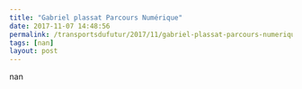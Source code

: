```yaml
---
title: "Gabriel plassat Parcours Numérique"
date: 2017-11-07 14:48:56
permalink: /transportsdufutur/2017/11/gabriel-plassat-parcours-numerique.html
tags: [nan]
layout: post
---
```


nan

